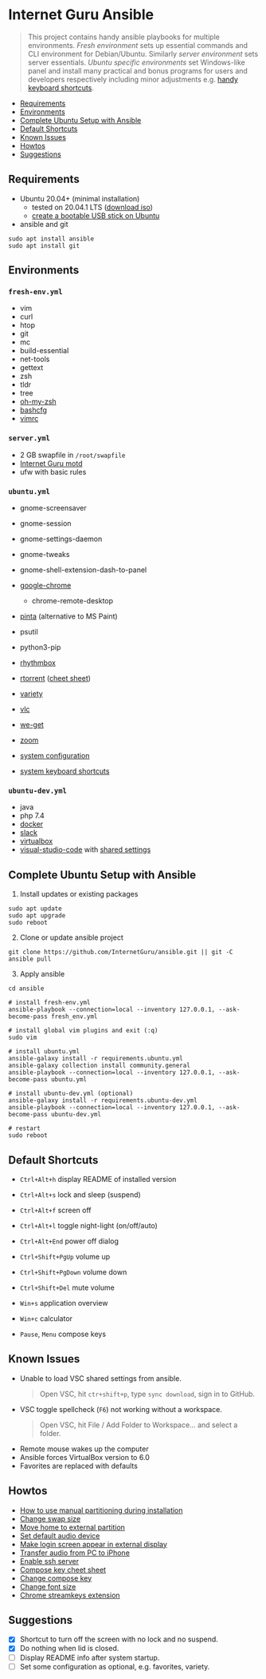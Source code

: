 # Internet Guru Ansible

> This project contains handy ansible playbooks for multiple environments. *Fresh environment* sets up essential commands and CLI environment for Debian/Ubuntu. Similarly *server environment* sets server essentials. *Ubuntu specific environments* set Windows-like panel and install many practical and bonus programs for users and developers respectively including minor adjustments e.g. [handy keyboard shortcuts](#default-shortcuts).

 - [Requirements](#requirements)
 - [Environments](#environments)
 - [Complete Ubuntu Setup with Ansible](#complete-ubuntu-setup-with-ansible)
 - [Default Shortcuts](#default-shortcuts)
 - [Known Issues](#known-issues)
 - [Howtos](#howtos)
 - [Suggestions](#suggestions)

## Requirements

 - Ubuntu 20.04+ (minimal installation)
   - tested on 20.04.1 LTS ([download iso](https://releases.ubuntu.com/20.04/ubuntu-20.04.1-desktop-amd64.iso))
   - [create a bootable USB stick on Ubuntu](https://ubuntu.com/tutorials/create-a-usb-stick-on-ubuntu#1-overview)
 - ansible and git
```
sudo apt install ansible
sudo apt install git
```

## Environments

### `fresh-env.yml`

 - vim
 - curl
 - htop
 - git
 - mc
 - build-essential
 - net-tools
 - gettext
 - zsh
 - tldr
 - tree
 - [oh-my-zsh](https://github.com/ohmyzsh/ohmyzsh)
 - [bashcfg](https://bitbucket.org/igwr/bashcfg)
 - [vimrc](https://github.com/petrzpav/vimrc)

### `server.yml`

 - 2 GB swapfile in `/root/swapfile`
 - [Internet Guru motd](https://github.com/InternetGuru/ansible/blob/master/res/20-ig)
 - ufw with basic rules

### `ubuntu.yml`

 - gnome-screensaver 
 - gnome-session
 - gnome-settings-daemon
 - gnome-tweaks
 - gnome-shell-extension-dash-to-panel

 - [google-chrome](https://www.google.com/chrome/)
   - chrome-remote-desktop
 - [pinta](https://www.pinta-project.com/) (alternative to MS Paint)
 - psutil
 - python3-pip
 - [rhythmbox](https://wiki.gnome.org/Apps/Rhythmbox)
 - [rtorrent](https://github.com/rakshasa/rtorrent/wiki) ([cheet sheet](https://devhints.io/rtorrent))
 - [variety](https://peterlevi.com/variety)
 - [vlc](https://www.videolan.org/vlc/index.html)
 - [we-get](https://github.com/rachmadaniHaryono/we-get)
 - [zoom](https://zoom.us/)

 - [system configuration](https://github.com/InternetGuru/ansible/blob/master/tasks/ubuntucfg.yml)
 - [system keyboard shortcuts](https://github.com/InternetGuru/ansible/blob/master/tasks/ubuntukeys.yml)

### `ubuntu-dev.yml`

 - java
 - php 7.4
 - [docker](https://www.docker.com/products/docker-app)
 - [slack](https://slack.com/)
 - [virtualbox](https://www.virtualbox.org/)
 - [visual-studio-code](https://code.visualstudio.com/) with [shared settings](https://gist.github.com/petrzpav/fd6f4ed38d22d4611e6f8a9e0c9e2801)

## Complete Ubuntu Setup with Ansible

1. Install updates or existing packages
```
sudo apt update
sudo apt upgrade
sudo reboot
```

2. Clone or update ansible project
```
git clone https://github.com/InternetGuru/ansible.git || git -C ansible pull
```

3. Apply ansible
```
cd ansible

# install fresh-env.yml
ansible-playbook --connection=local --inventory 127.0.0.1, --ask-become-pass fresh_env.yml

# install global vim plugins and exit (:q)
sudo vim

# install ubuntu.yml
ansible-galaxy install -r requirements.ubuntu.yml
ansible-galaxy collection install community.general
ansible-playbook --connection=local --inventory 127.0.0.1, --ask-become-pass ubuntu.yml

# install ubuntu-dev.yml (optional)
ansible-galaxy install -r requirements.ubuntu-dev.yml
ansible-playbook --connection=local --inventory 127.0.0.1, --ask-become-pass ubuntu-dev.yml

# restart
sudo reboot
```

## Default Shortcuts

 - `Ctrl+Alt+h` display README of installed version
 - `Ctrl+Alt+s` lock and sleep (suspend)
 - `Ctrl+Alt+f` screen off
 - `Ctrl+Alt+l` toggle night-light (on/off/auto)
 - `Ctrl+Alt+End` power off dialog

 - `Ctrl+Shift+PgUp` volume up
 - `Ctrl+Shift+PgDown` volume down
 - `Ctrl+Shift+Del` mute volume

 - `Win+s` application overview
 - `Win+c` calculator

 - `Pause`, `Menu` compose keys

## Known Issues

 - Unable to load VSC shared settings from ansible.
   > Open VSC, hit `ctr+shift+p`, type `sync download`, sign in to GitHub.
 - VSC toggle spellcheck (`F6`) not working without a workspace.
   > Open VSC, hit File / Add Folder to Workspace… and select a folder.
 - Remote mouse wakes up the computer
 - Ansible forces VirtualBox version to 6.0
 - Favorites are replaced with defaults

## Howtos

 - [How to use manual partitioning during installation](https://askubuntu.com/questions/343268/how-to-use-manual-partitioning-during-installation)
 - [Change swap size](https://bogdancornianu.com/change-swap-size-in-ubuntu/)
 - [Move home to external partition](https://www.tecmint.com/move-home-directory-to-new-partition-disk-in-linux/)
 - [Set default audio device](https://askubuntu.com/questions/1038490/how-do-you-set-a-default-audio-output-device-in-ubuntu-18-04)
 - [Make login screen appear in external display](https://askubuntu.com/questions/1043337/is-there-to-make-the-login-screen-appear-on-the-external-display-in-18-04)
 - [Transfer audio from PC to iPhone](https://www.groovypost.com/howto/howto/sync-your-iphone-or-ipod-touch-in-ubuntu/)
 - [Enable ssh server](https://linuxize.com/post/how-to-enable-ssh-on-ubuntu-18-04/)
 - [Compose key cheet sheet](https://tuttle.github.io/python-useful/compose-key-cheat-sheet.html)
 - [Change compose key](https://askubuntu.com/questions/70784/how-can-i-enable-compose-key)
 - [Change font size](https://help.ubuntu.com/stable/ubuntu-help/a11y.html.en)
 - [Chrome streamkeys extension](https://chrome.google.com/webstore/detail/streamkeys/ekpipjofdicppbepocohdlgenahaneen)

## Suggestions

 - [x] Shortcut to turn off the screen with no lock and no suspend.
 - [x] Do nothing when lid is closed.
 - [ ] Display README info after system startup.
 - [ ] Set some configuration as optional, e.g. favorites, variety.
